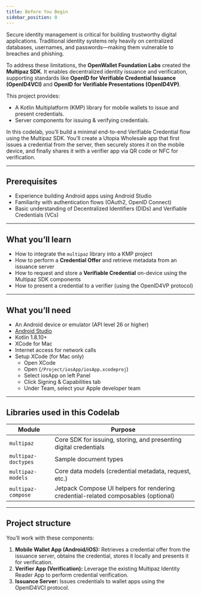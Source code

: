 ```yaml
---
title: Before You Begin
sidebar_position: 0
---
```


Secure identity management is critical for building trustworthy digital applications. Traditional identity systems rely heavily on centralized databases, usernames, and passwords—making them vulnerable to breaches and phishing.

To address these limitations, the **OpenWallet Foundation Labs** created the **Multipaz SDK**. It enables decentralized identity issuance and verification, supporting standards like **OpenID for Verifiable Credential Issuance (OpenID4VCI)** and **OpenID for Verifiable Presentations (OpenID4VP)**.

This project provides:

* A Kotlin Multiplatform (KMP) library for mobile wallets to issue and present credentials.
* Server components for issuing & verifying credentials.

In this codelab, you’ll build a minimal end-to-end Verifiable Credential flow using the Multipaz SDK. You’ll create a Utopia Wholesale app that first issues a credential from the server, then securely stores it on the mobile device, and finally shares it with a verifier app via QR code or NFC for verification.

---

## **Prerequisites**

* Experience building Android apps using Android Studio
* Familiarity with authentication flows (OAuth2, OpenID Connect)
* Basic understanding of Decentralized Identifiers (DIDs) and Verifiable Credentials (VCs)

---

## **What you’ll learn**

* How to integrate the `multipaz` library into a KMP project
* How to perform a **Credential Offer** and retrieve metadata from an issuance server
* How to request and store a **Verifiable Credential** on-device using the Multipaz SDK components
* How to present a credential to a verifier (using the OpenID4VP protocol)

---

## **What you’ll need**

* An Android device or emulator (API level 26 or higher)
* [Android Studio](https://developer.android.com/studio)
* Kotlin 1.8.10+
* XCode for Mac
* Internet access for network calls
* Setup XCode (for Mac only)
  * Open XCode
  * Open (`/Project/iosApp/iosApp.xcodeproj`)
  * Select iosApp on left Panel
  * Click Signing \& Capabilities tab
  * Under Team, select your Apple developer team

---

## **Libraries used in this Codelab**

| Module | Purpose |
| ----- | ----- |
| `multipaz` | Core SDK for issuing, storing, and presenting digital credentials |
| `multipaz-doctypes` | Sample document types |
| `multipaz-models` | Core data models (credential metadata, request, etc.) |
| `multipaz-compose` | Jetpack Compose UI helpers for rendering credential-related composables (optional) |

---

## **Project structure**

You’ll work with these components:

1. **Mobile Wallet App (Android/iOS):** Retrieves a credential offer from the issuance server, obtains the credential, stores it locally and presents it for verification.
2. **Verifier App (Verification):** Leverage the existing Multipaz Identity Reader App to perform credential verification.
3. **Issuance Server:** Issues credentials to wallet apps using the OpenID4VCI protocol.
